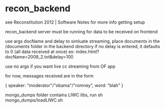 recon_backend
=============

see Reconstitution 2012 | Software Notes for more info getting setup

recon_backend server must be running for data to be received on frontend

use args docName and delay to simluate streaming, place documents in the /documents folder in the backend directory if no delay is entered, it defaults to 0 (all data received at once) ex: index.html?docName=2008_2.txt&delay=100

use no args if you want live cc streaming from OF app

for now, messages received are in the form

{
	speaker: "moderator"/"obama"/"romney",
	word: "blah"
}

mongo_dumps folder contains LIWC libs, run sh mongo_dumps/loadLIWC.sh